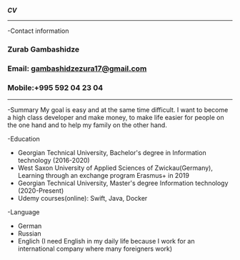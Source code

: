 ***CV***

*****************************************
-Contact information

### Zurab Gambashidze
### Email: gambashidzezura17@gmail.com 
### Mobile:+995 592 04 23 04

*****************************************
-Summary
My goal is easy and at the same time difficult. I want to become a high class developer and make money, to make life easier for people on the one hand and to help my family on the other hand.

-Education
* Georgian Technical University, Bachelor's degree in Information technology (2016-2020)
* West Saxon University of Applied Sciences of Zwickau(Germany), Learning through an exchange program Erasmus+ in 2019 
* Georgian Technical University, Master's degree Information technology (2020-Present)
* Udemy courses(online): Swift, Java, Docker

-Language

* German
* Russian
* Englich (I need English in my daily life because I work for an international company where many foreigners work) 
 